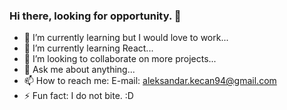 ### Hi there, looking for opportunity. 👋


- 🔭 I’m currently learning but I would love to work...
- 🌱 I’m currently learning React...
- 👯 I’m looking to collaborate on more projects...
- 💬 Ask me about anything...
- 📫 How to reach me: E-mail: aleksandar.kecan94@gmail.com
- ⚡ Fun fact: I do not bite. :D 
